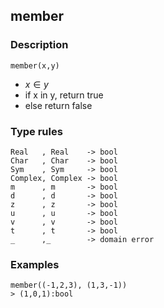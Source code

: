 ## member

### Description

`member(x,y)`

- $x \in y$
- if x in y, return true
- else return false

### Type rules

```no-highlight
Real   , Real    -> bool
Char   , Char    -> bool
Sym    , Sym     -> bool
Complex, Complex -> bool
m      , m       -> bool
d      , d       -> bool
z      , z       -> bool
u      , u       -> bool
v      , v       -> bool
t      , t       -> bool
_      ,_        -> domain error
```

### Examples

```no-highlight
member((-1,2,3), (1,3,-1))
> (1,0,1):bool
```

